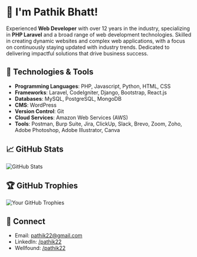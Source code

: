 <!-- # Hi there, I'm Pathik Bhatt 👋

## About Me
Senior Software Engineer with a passion for Web Developing, more than 12 years of professional experience in this field.

## 🔧 Technologies & Tools
- Programming Languages: PHP, Python, HTML, CSS
- Frameworks: Laravel, Codeigniter, Django, Bootstrap, ReactJs
- Databases: MySQL, PostgreSQL, MongoDB
- CMS: WordPress
- Version Control: Git
- Cloud Services: Amazon Web Services (AWS)
- Tools: Postman, Burp Suit, Jira, ClickUp, Slack, Brevo, Zoom, Zoho, Adobe Photoshop, Adobe Illustrator, Canva

## 📚 My Projects
Here are some of the projects I've worked on:

- [Project 1 Name](link to repo): Brief description of the project.
- [Project 2 Name](link to repo): Brief description of the project.
- [Project 3 Name](link to repo): Brief description of the project.

## 🌱 Currently Learning
I'm currently learning [Technology/Skill].

## 📫 How to Reach Me
- Email: pathik22@gmail.com
- LinkedIn: [/pathik22](https://www.linkedin.com/in/pathik22/)

## 📈 GitHub Stats
![Your GitHub Stats](https://github-readme-stats.vercel.app/api?username=pathik22&show_icons=true&theme=radical)

## 💻 Most Used Languages
![Most Used Languages](https://github-readme-stats.vercel.app/api/top-langs/?username=pathik22&layout=compact&theme=radical)

## 🏆 GitHub Trophies
![Your GitHub Trophies](https://github-profile-trophy.vercel.app/?username=pathik22&theme=onedark) -->

# 👋 I'm Pathik Bhatt!

Experienced **Web Developer** with over 12 years in the industry, specializing in **PHP Laravel** and a broad range of web development technologies. Skilled in creating dynamic websites and complex web applications, with a focus on continuously staying updated with industry trends. Dedicated to delivering impactful solutions that drive business success.

<!-- Currently exploring new opportunities on **Wellfound** and open to projects that leverage a strong technical background in web development. -->

## 🔧 Technologies & Tools

- **Programming Languages**: PHP, Javascript, Python, HTML, CSS
- **Frameworks**: Laravel, CodeIgniter, Django, Bootstrap, React.js
- **Databases**: MySQL, PostgreSQL, MongoDB
- **CMS**: WordPress
- **Version Control**: Git
- **Cloud Services**: Amazon Web Services (AWS)
- **Tools**: Postman, Burp Suite, Jira, ClickUp, Slack, Brevo, Zoom, Zoho, Adobe Photoshop, Adobe Illustrator, Canva

<!-- ## 🌟 Featured Projects

### 1. 📂 **[Inotebook](https://github.com/yourusername/inotebook)**
   - A full-stack **note-taking application** featuring a **React.js frontend** and **Node.js/Express backend**.
   - Includes functionality for note organization, search, tagging, and secure storage.
   - **Tech Stack**: React.js, Node.js, Express, MongoDB

### 2. 🖥️ **[Portfolio Website](https://github.com/yourusername/portfolio-website)**
   - A **personal portfolio website** built with React.js, showcasing projects, skills, and professional experience.
   - Highlights include responsive design, project galleries, and an interactive contact form.
   - **Tech Stack**: React.js, CSS, HTML

### 3. 📊 **[Results Page for Students](https://github.com/yourusername/results-page)**
   - A **student results management page** designed for listing and managing student grades.
   - Developed with PHP and MySQL, providing efficient data entry and performance tracking.
   - **Tech Stack**: PHP, MySQL -->

<!-- ## 📘 Open Source Contributions

Regularly contributes to open-source projects, collaborating with developers to solve issues, enhance features, and drive improvements across repositories. See the repositories for more details on specific contributions and collaborations. -->

## 📈 GitHub Stats

![GitHub Stats](https://github-readme-stats.vercel.app/api?username=pathik22&show_icons=true&theme=radical)

## 🏆 GitHub Trophies
![Your GitHub Trophies](https://github-profile-trophy.vercel.app/?username=pathik22&theme=onedark)

## 🤝 Connect

- Email: pathik22@gmail.com
- LinkedIn: [/pathik22](https://www.linkedin.com/in/pathik22/)
- Wellfound: [/pathik22](https://www.wellfound.com/u/pathik22/)

